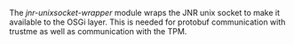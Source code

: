 The _jnr-unixsocket-wrapper_ module wraps the JNR unix socket to make it available to the OSGi layer. This is needed for protobuf communication with trustme as well as communication with the TPM.  
